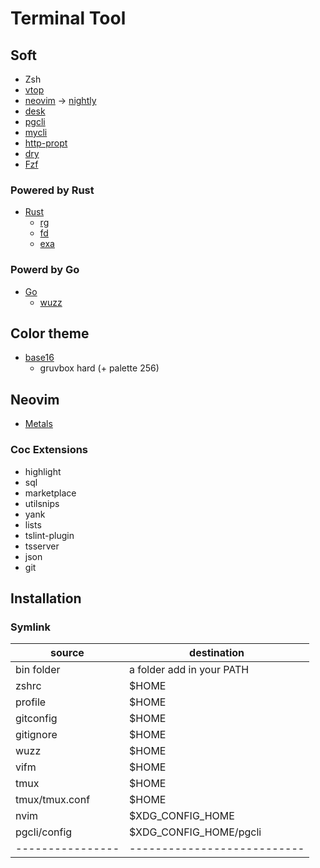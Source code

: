 # Terminal Tool

## Soft

- Zsh
- [vtop](https://github.com/MrRio/vtop)
- [neovim](https://neovim.io/) -> [nightly](https://github.com/neovim/neovim/releases)
- [desk](https://github.com/jamesob/desk)
- [pgcli](https://www.pgcli.com/)
- [mycli](https://www.mycli.net/)
- [http-propt](https://github.com/eliangcs/http-prompt)
- [dry](https://moncho.github.io/dry/)
- [Fzf](https://github.com/junegunn/fzf)

### Powered by Rust

- [Rust](https://www.rust-lang.org/)
  - [rg](https://github.com/BurntSushi/ripgrep)
  - [fd](https://github.com/sharkdp/fd)
  - [exa](https://github.com/ogham/exa)

### Powerd by Go

- [Go](https://golang.org/)
  - [wuzz](https://github.com/asciimoo/wuzz)

## Color theme

- [base16](https://github.com/chriskempson/base16)
  - gruvbox hard (+ palette 256)

## Neovim

- [Metals](https://scalameta.org/metals/docs/editors/vim.html)

### Coc Extensions

- highlight
- sql
- marketplace
- utilsnips
- yank
- lists
- tslint-plugin
- tsserver
- json
- git

## Installation

### Symlink

| source         | destination               |
|----------------|---------------------------|
| bin folder     | a folder add in your PATH |
| zshrc          | $HOME                     |
| profile        | $HOME                     |
| gitconfig      | $HOME                     |
| gitignore      | $HOME                     |
| wuzz           | $HOME                     |
| vifm           | $HOME                     |
| tmux           | $HOME                     |
| tmux/tmux.conf | $HOME                     |
| nvim           | $XDG_CONFIG_HOME          |
| pgcli/config   | $XDG_CONFIG_HOME/pgcli    |
|----------------|---------------------------|

